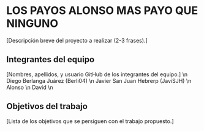 # LOS PAYOS ALONSO MAS PAYO QUE NINGUNO

[Descripción breve del proyecto a realizar (2-3 frases).]

## Integrantes del equipo

[Nombres, apellidos, y usuario GitHub de los integrantes del equipo.] \n
Diego Berlanga Juárez (Berli04) \n
Javier San Juan Hebrerp (JaviSJH) \n
Alonso \n
David \n

## Objetivos del trabajo

[Lista de los objetivos que se persiguen con el trabajo propuesto.]
